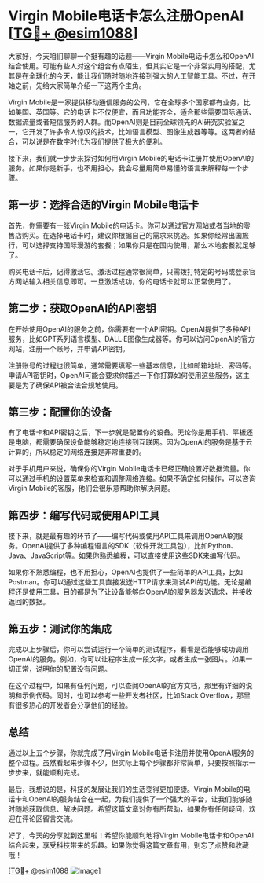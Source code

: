 # Virgin Mobile电话卡怎么注册OpenAI [[TG💪+ @esim1088](https://t.me/s/esim1088)]

大家好，今天咱们聊聊一个挺有趣的话题——Virgin Mobile电话卡怎么和OpenAI结合使用。可能有些人对这个组合有点陌生，但其实它是一个非常实用的搭配，尤其是在全球化的今天，能让我们随时随地连接到强大的人工智能工具。不过，在开始之前，先给大家简单介绍一下这两个主角。

Virgin Mobile是一家提供移动通信服务的公司，它在全球多个国家都有业务，比如美国、英国等。它的电话卡不仅便宜，而且功能齐全，适合那些需要国际通话、数据流量或者短信服务的人群。而OpenAI则是目前全球领先的AI研究实验室之一，它开发了许多令人惊叹的技术，比如语言模型、图像生成器等等。这两者的结合，可以说是在数字时代为我们提供了极大的便利。

接下来，我们就一步步来探讨如何用Virgin Mobile的电话卡注册并使用OpenAI的服务。如果你是新手，也不用担心，我会尽量用简单易懂的语言来解释每一个步骤。

## 第一步：选择合适的Virgin Mobile电话卡

首先，你需要有一张Virgin Mobile的电话卡。你可以通过官方网站或者当地的零售店购买。在选择电话卡时，建议你根据自己的需求来挑选。如果你经常出国旅行，可以选择支持国际漫游的套餐；如果你只是在国内使用，那么本地套餐就足够了。

购买电话卡后，记得激活它。激活过程通常很简单，只需拨打特定的号码或登录官方网站输入相关信息即可。一旦激活成功，你的电话卡就可以正常使用了。

## 第二步：获取OpenAI的API密钥

在开始使用OpenAI的服务之前，你需要有一个API密钥。OpenAI提供了多种API服务，比如GPT系列语言模型、DALL·E图像生成器等。你可以访问OpenAI的官方网站，注册一个账号，并申请API密钥。

注册账号的过程也很简单，通常需要填写一些基本信息，比如邮箱地址、密码等。申请API密钥时，OpenAI可能会要求你描述一下你打算如何使用这些服务，这主要是为了确保API被合法合规地使用。

## 第三步：配置你的设备

有了电话卡和API密钥之后，下一步就是配置你的设备。无论你是用手机、平板还是电脑，都需要确保设备能够稳定地连接到互联网。因为OpenAI的服务是基于云计算的，所以稳定的网络连接是非常重要的。

对于手机用户来说，确保你的Virgin Mobile电话卡已经正确设置好数据流量。你可以通过手机的设置菜单来检查和调整网络连接。如果不确定如何操作，可以咨询Virgin Mobile的客服，他们会很乐意帮助你解决问题。

## 第四步：编写代码或使用API工具

接下来，就是最有趣的环节了——编写代码或使用API工具来调用OpenAI的服务。OpenAI提供了多种编程语言的SDK（软件开发工具包），比如Python、Java、JavaScript等。如果你熟悉编程，可以直接使用这些SDK来编写代码。

如果你不熟悉编程，也不用担心，OpenAI也提供了一些简单的API工具，比如Postman。你可以通过这些工具直接发送HTTP请求来测试API的功能。无论是编程还是使用工具，目的都是为了让设备能够向OpenAI的服务器发送请求，并接收返回的数据。

## 第五步：测试你的集成

完成以上步骤后，你可以尝试运行一个简单的测试程序，看看是否能够成功调用OpenAI的服务。例如，你可以让程序生成一段文字，或者生成一张图片。如果一切正常，说明你的配置没有问题。

在这个过程中，如果有任何问题，可以查阅OpenAI的官方文档，那里有详细的说明和示例代码。同时，也可以参考一些开发者社区，比如Stack Overflow，那里有很多热心的开发者会分享他们的经验。

## 总结

通过以上五个步骤，你就完成了用Virgin Mobile电话卡注册并使用OpenAI服务的整个过程。虽然看起来步骤不少，但实际上每个步骤都非常简单，只要按照指示一步步来，就能顺利完成。

最后，我想说的是，科技的发展让我们的生活变得更加便捷。Virgin Mobile的电话卡和OpenAI的服务结合在一起，为我们提供了一个强大的平台，让我们能够随时随地获取信息、解决问题。希望这篇文章对你有所帮助，如果你有任何疑问，欢迎在评论区留言交流。

好了，今天的分享就到这里啦！希望你能顺利地将Virgin Mobile电话卡和OpenAI结合起来，享受科技带来的乐趣。如果你觉得这篇文章有用，别忘了点赞和收藏哦！

[[TG💪+ @esim1088](https://t.me/s/esim1088) ![Image](https://i.postimg.cc/4NQfJmqS/Snipaste-2025-05-13-00-14-12.png)]